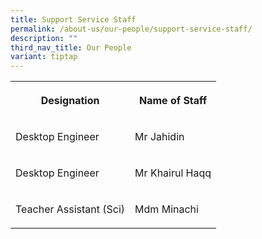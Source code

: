 ```yaml
---
title: Support Service Staff
permalink: /about-us/our-people/support-service-staff/
description: ""
third_nav_title: Our People
variant: tiptap
---
```

<table style="minWidth: 50px">
<colgroup>
<col>
<col>
</colgroup>
<tbody>
<tr>
<th rowspan="1" colspan="1">
<p>Designation</p>
</th>
<th rowspan="1" colspan="1">
<p>Name of Staff</p>
</th>
</tr>
<tr>
<td rowspan="1" colspan="1">
<p>Desktop Engineer</p>
</td>
<td rowspan="1" colspan="1">
<p>Mr Jahidin</p>
</td>
</tr>
<tr>
<td rowspan="1" colspan="1">
<p>Desktop Engineer</p>
</td>
<td rowspan="1" colspan="1">
<p>Mr Khairul Haqq</p>
</td>
</tr>
<tr>
<td rowspan="1" colspan="1">
<p>Teacher Assistant (Sci)</p>
</td>
<td rowspan="1" colspan="1">
<p>Mdm Minachi</p>
</td>
</tr>
</tbody>
</table>
<p></p>